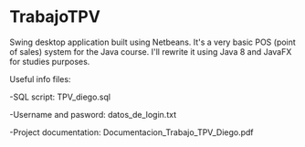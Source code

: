 # TrabajoTPV
Swing desktop application built using Netbeans. It's a very basic POS (point of sales) system for the Java course. 
I'll rewrite it using Java 8 and JavaFX for studies purposes.

Useful info files: 

-SQL script: TPV_diego.sql 

-Username and pasword: datos_de_login.txt 

-Project documentation: Documentacion_Trabajo_TPV_Diego.pdf 
